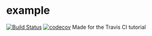 # example
[![Build Status](https://travis-ci.com/ceeli/example.svg?branch=master)](https://travis-ci.com/ceeli/example) [![codecov](https://codecov.io/gh/ceeli/example/branch/master/graph/badge.svg)](https://codecov.io/gh/ceeli/example)
Made for the Travis CI tutorial
